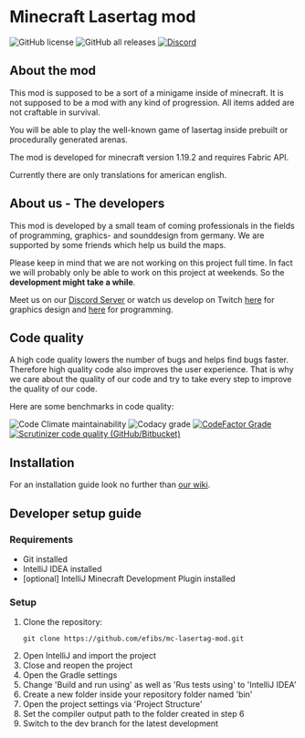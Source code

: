 # Minecraft Lasertag mod

![GitHub license](https://img.shields.io/github/license/efibs/mc-lasertag-mod?style=flat-square)
![GitHub all releases](https://img.shields.io/github/downloads/efibs/mc-lasertag-mod/total?style=flat-square)
[![Discord](https://dcbadge.vercel.app/api/server/SPbV8P2kHN?style=flat-square&theme=default-inverted)](https://discord.gg/SPbV8P2kHN)


## About the mod

This mod is supposed to be a sort of a minigame inside of minecraft. It is not supposed to be a mod with any kind of progression. All items added are not craftable in survival.

You will be able to play the well-known game of lasertag inside prebuilt or procedurally generated arenas.

The mod is developed for minecraft version 1.19.2 and requires Fabric API.

Currently there are only translations for american english.


## About us - The developers

This mod is developed by a small team of coming professionals in the fields of programming, graphics- and sounddesign from germany. We are supported by some friends which help us build the maps.

Please keep in mind that we are not working on this project full time. In fact we will probably only be able to work on this project at weekends. So the **development might take a while**.

Meet us on our [Discord Server](https://discord.gg/SPbV8P2kHN) or watch us develop on Twitch [here](https://www.twitch.tv/der_zabo) for graphics design and [here](https://www.twitch.tv/der__fbs) for programming.


## Code quality

A high code quality lowers the number of bugs and helps find bugs faster. Therefore high quality code also improves the user experience. That is why we care about the quality of our code and try to take every step to improve the quality of our code.

Here are some benchmarks in code quality:

![Code Climate maintainability](https://img.shields.io/codeclimate/maintainability/efibs/mc-lasertag-mod?label=Code%20Climate&style=flat-square)
![Codacy grade](https://img.shields.io/codacy/grade/d507c6ff34ea4467902df213999d1667?label=Codacy&style=flat-square)
[![CodeFactor Grade](https://img.shields.io/codefactor/grade/github/efibs/mc-lasertag-mod?label=Codefactor&style=flat-square)](https://www.codefactor.io/repository/github/efibs/mc-lasertag-mod/overview/dev)
[![Scrutinizer code quality (GitHub/Bitbucket)](https://img.shields.io/scrutinizer/quality/g/efibs/mc-lasertag-mod?label=Scrutinizer&style=flat-square)](https://scrutinizer-ci.com/g/efibs/mc-lasertag-mod/?branch=dev)


## Installation

For an installation guide look no further than [our wiki](https://github.com/efibs/mc-lasertag-mod/wiki/Installation-Guide).


## Developer setup guide

### Requirements
* Git installed
* IntelliJ IDEA installed
* [optional] IntelliJ Minecraft Development Plugin installed

### Setup
1. Clone the repository:
   ```console
   git clone https://github.com/efibs/mc-lasertag-mod.git
   ```
2. Open IntelliJ and import the project
3. Close and reopen the project
4. Open the Gradle settings
5. Change 'Build and run using' as well as 'Rus tests using' to 'IntelliJ IDEA'
6. Create a new folder inside your repository folder named 'bin'
7. Open the project settings via 'Project Structure'
8. Set the compiler output path to the folder created in step 6
9. Switch to the dev branch for the latest development

